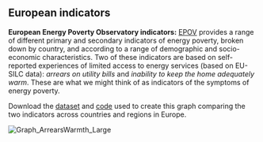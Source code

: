 ## European indicators

**European Energy Poverty Observatory indicators:** [EPOV](https://www.energypoverty.eu/indicators-data) provides a range of different primary and secondary indicators of energy poverty, broken down by country, and according to a range of demographic and socio-economic characteristics. Two of these indicators are based on self-reported experiences of limited access to energy services (based on EU-SILC data): *arrears on utility bills* and *inability to keep the home adequately warm*. These are what we might think of as indicators of the symptoms of energy poverty.

Download the [dataset](https://github.com/CaitHRobinson/Encyclopedia/blob/master/Europe/EUData_2015.csv) and [code](https://github.com/CaitHRobinson/Encyclopedia/blob/master/Europe/
) used to create this graph comparing the two indicators across countries and regions in Europe.

![Graph_ArrearsWarmth_Large](https://user-images.githubusercontent.com/57355504/92398113-dd760180-f11f-11ea-80e7-0ec00814aabe.jpg)
